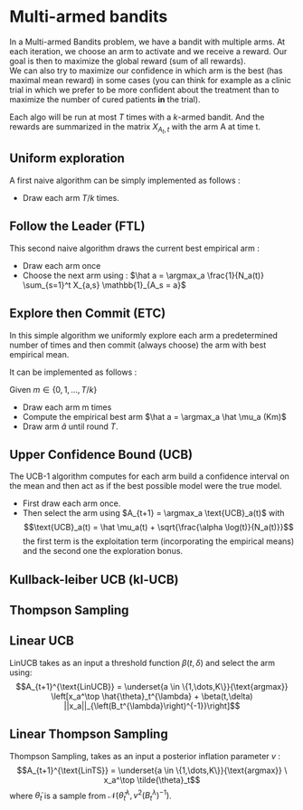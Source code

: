# Multi-armed bandits

In a Multi-armed Bandits problem, we have a bandit with multiple arms. At each iteration, we choose an arm to activate and we receive a reward. Our goal is then to maximize the global reward (sum of all rewards).    
We can also try to maximize our confidence in which arm is the best (has maximal mean reward) in some cases (you can think for example as a clinic trial in which we prefer to be more confident about the treatment than to maximize the number of cured patients **in** the trial).

Each algo will be run at most $T$ times with a $k$-armed bandit. And the rewards are summarized in the matrix $X_{A_t,t}$ with the arm A at time t.

## Uniform exploration 

A first naive algorithm can be simply implemented as follows : 
* Draw each arm $T/k$ times.

## Follow the Leader (FTL)

This second naive algorithm draws the current best empirical arm : 
* Draw each arm once
* Choose the next arm using : $\hat a = \argmax_a \frac{1}{N_a(t)} \sum_{s=1}^t X_{a,s} \mathbb{1}_{A_s = a}$ 

## Explore then Commit (ETC)

In this simple algorithm we uniformly explore each arm a predetermined number of times and then commit (always choose) the arm with best empirical mean.

It can be implemented as follows :   

Given $m \in \{0,1,...,T/k\}$ 
* Draw each arm m times
* Compute the empirical best arm $\hat a = \argmax_a \hat \mu_a (Km)$
* Draw arm $\hat a$ until round $T$.

## Upper Confidence Bound (UCB)

The UCB-1 algorithm computes for each arm build a confidence interval on the mean and then act as if the best possible model were the true model.
* First draw each arm once.
* Then select the arm using $A_{t+1} = \argmax_a \text{UCB}_a(t)$ with 
$$\text{UCB}_a(t) = \hat \mu_a(t) + \sqrt{\frac{\alpha \log(t)}{N_a(t)}}$$
the first term is the exploitation term (incorporating the empirical means) and the second one the exploration bonus.

## Kullback-leiber UCB (kl-UCB)

## Thompson Sampling

## Linear UCB

LinUCB takes as an input a threshold function $\beta(t,\delta)$ and select the arm using: 
$$A_{t+1}^{\text{LinUCB}} = \underset{a \in \{1,\dots,K\}}{\text{argmax}} \left[x_a^\top \hat{\theta}_t^{\lambda} + \beta(t,\delta) ||x_a||_{\left(B_t^{\lambda}\right)^{-1}}\right]$$

## Linear Thompson Sampling
Thompson Sampling, takes as an input a posterior inflation parameter $v$  : 
$$A_{t+1}^{\text{LinTS}} = \underset{a \in \{1,\dots,K\}}{\text{argmax}} \ x_a^\top \tilde{\theta}_t$$
where $\tilde{\theta}_t$ is a sample from $\mathcal{N}\left(\hat{\theta}_t^{\lambda}, v^2 \left(B_t^{\lambda}\right)^{-1}\right)$.